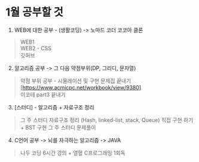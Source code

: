 # 1월 공부할 것

1. WEB에 대한 공부 - (생활코딩)  -> 노마드 코더 코코아 클론
  > WEB1  
  > WEB2 - CSS  
  > 깃허브

2. 알고리즘 공부  -> 그 다음 약점부위(DP, 그리디, 문자열)
  > 약점 부위 공부 - 시뮬레이션 및 구현 문제집 끝내기[https://www.acmicpc.net/workbook/view/9380]  
  > 이코테 part3 끝내기  
  
3. [스터디] - 알고리즘 + 자료구조 정리  
  > 그 주 스터디  자료구조 정리  (Hash, linked-list, stack, Queue) 직접 구현 하기  + BST 구현
  > 그 주 스터디 문제풀이  
  
4. C언어 공부  -> 뇌를 자극하는 알고리즘 -> JAVA
  > 나두 코딩 6시간 강의 + 열혈 C프로그래밍 1회독

